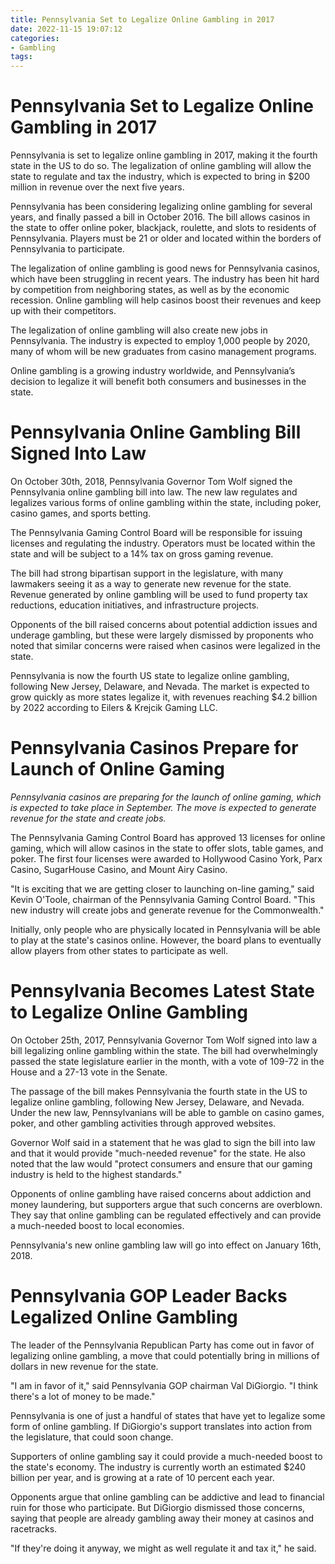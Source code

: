 ```yaml
---
title: Pennsylvania Set to Legalize Online Gambling in 2017
date: 2022-11-15 19:07:12
categories:
- Gambling
tags:
---
```



#  Pennsylvania Set to Legalize Online Gambling in 2017

Pennsylvania is set to legalize online gambling in 2017, making it the fourth state in the US to do so. The legalization of online gambling will allow the state to regulate and tax the industry, which is expected to bring in $200 million in revenue over the next five years.

Pennsylvania has been considering legalizing online gambling for several years, and finally passed a bill in October 2016. The bill allows casinos in the state to offer online poker, blackjack, roulette, and slots to residents of Pennsylvania. Players must be 21 or older and located within the borders of Pennsylvania to participate.

The legalization of online gambling is good news for Pennsylvania casinos, which have been struggling in recent years. The industry has been hit hard by competition from neighboring states, as well as by the economic recession. Online gambling will help casinos boost their revenues and keep up with their competitors.

The legalization of online gambling will also create new jobs in Pennsylvania. The industry is expected to employ 1,000 people by 2020, many of whom will be new graduates from casino management programs.

Online gambling is a growing industry worldwide, and Pennsylvania’s decision to legalize it will benefit both consumers and businesses in the state.

#  Pennsylvania Online Gambling Bill Signed Into Law

On October 30th, 2018, Pennsylvania Governor Tom Wolf signed the Pennsylvania online gambling bill into law. The new law regulates and legalizes various forms of online gambling within the state, including poker, casino games, and sports betting.

The Pennsylvania Gaming Control Board will be responsible for issuing licenses and regulating the industry. Operators must be located within the state and will be subject to a 14% tax on gross gaming revenue.

The bill had strong bipartisan support in the legislature, with many lawmakers seeing it as a way to generate new revenue for the state. Revenue generated by online gambling will be used to fund property tax reductions, education initiatives, and infrastructure projects.

Opponents of the bill raised concerns about potential addiction issues and underage gambling, but these were largely dismissed by proponents who noted that similar concerns were raised when casinos were legalized in the state.

Pennsylvania is now the fourth US state to legalize online gambling, following New Jersey, Delaware, and Nevada. The market is expected to grow quickly as more states legalize it, with revenues reaching $4.2 billion by 2022 according to Eilers & Krejcik Gaming LLC.

#  Pennsylvania Casinos Prepare for Launch of Online Gaming

_Pennsylvania casinos are preparing for the launch of online gaming, which is expected to take place in September. The move is expected to generate revenue for the state and create jobs._

The Pennsylvania Gaming Control Board has approved 13 licenses for online gaming, which will allow casinos in the state to offer slots, table games, and poker. The first four licenses were awarded to Hollywood Casino York, Parx Casino, SugarHouse Casino, and Mount Airy Casino.

"It is exciting that we are getting closer to launching on-line gaming," said Kevin O'Toole, chairman of the Pennsylvania Gaming Control Board. "This new industry will create jobs and generate revenue for the Commonwealth."

Initially, only people who are physically located in Pennsylvania will be able to play at the state's casinos online. However, the board plans to eventually allow players from other states to participate as well.

#  Pennsylvania Becomes Latest State to Legalize Online Gambling

On October 25th, 2017, Pennsylvania Governor Tom Wolf signed into law a bill legalizing online gambling within the state. The bill had overwhelmingly passed the state legislature earlier in the month, with a vote of 109-72 in the House and a 27-13 vote in the Senate.

The passage of the bill makes Pennsylvania the fourth state in the US to legalize online gambling, following New Jersey, Delaware, and Nevada. Under the new law, Pennsylvanians will be able to gamble on casino games, poker, and other gambling activities through approved websites.

Governor Wolf said in a statement that he was glad to sign the bill into law and that it would provide "much-needed revenue" for the state. He also noted that the law would "protect consumers and ensure that our gaming industry is held to the highest standards."

Opponents of online gambling have raised concerns about addiction and money laundering, but supporters argue that such concerns are overblown. They say that online gambling can be regulated effectively and can provide a much-needed boost to local economies.

Pennsylvania's new online gambling law will go into effect on January 16th, 2018.

#  Pennsylvania GOP Leader Backs Legalized Online Gambling

The leader of the Pennsylvania Republican Party has come out in favor of legalizing online gambling, a move that could potentially bring in millions of dollars in new revenue for the state.

"I am in favor of it," said Pennsylvania GOP chairman Val DiGiorgio. "I think there's a lot of money to be made."

Pennsylvania is one of just a handful of states that have yet to legalize some form of online gambling. If DiGiorgio's support translates into action from the legislature, that could soon change.

Supporters of online gambling say it could provide a much-needed boost to the state's economy. The industry is currently worth an estimated $240 billion per year, and is growing at a rate of 10 percent each year.

Opponents argue that online gambling can be addictive and lead to financial ruin for those who participate. But DiGiorgio dismissed those concerns, saying that people are already gambling away their money at casinos and racetracks.

"If they're doing it anyway, we might as well regulate it and tax it," he said.